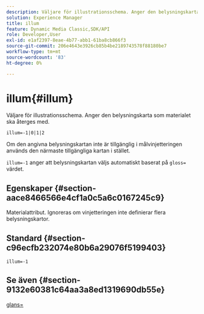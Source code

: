 ```yaml
---
description: Väljare för illustrationsschema. Anger den belysningskarta som materialet ska återges med.
solution: Experience Manager
title: illum
feature: Dynamic Media Classic,SDK/API
role: Developer,User
exl-id: e1af2397-8eae-4b77-abb1-61ba8cb866f3
source-git-commit: 206e4643e3926cb85b4be2189743578f88180be7
workflow-type: tm+mt
source-wordcount: '83'
ht-degree: 0%

---
```


# illum{#illum}

Väljare för illustrationsschema. Anger den belysningskarta som materialet ska återges med.

`illum=-1|0|1|2`

Om den angivna belysningskartan inte är tillgänglig i målvinjetteringen används den närmaste tillgängliga kartan i stället.

`illum=-1` anger att belysningskartan väljs automatiskt baserat på  `gloss=` värdet.

## Egenskaper {#section-aace8466566e4cf1a0c5a6c0167245c9}

Materialattribut. Ignoreras om vinjetteringen inte definierar flera belysningskartor.

## Standard {#section-c96ecfb232074e80b6a29076f5199403}

`illum=-1`

## Se även {#section-9132e60381c64aa3a8ed1319690db55e}

[glans=](../../../../../ir-api/http-protocol/image-rendering-api-ref/c-ir-http-protocol-ref/c-ir-http-protocol-command-reference/r-ir-http-gloss.md#reference-325aef2ee51e4e1584a06047427340ca)
